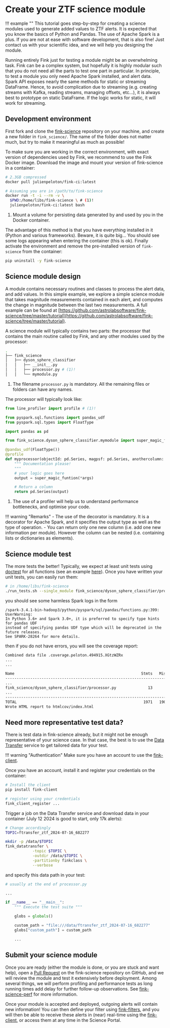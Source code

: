 # Create your ZTF science module

!!! example ""
    This tutorial goes step-by-step for creating a science modules used to generate added values to ZTF alerts. It is expected that you know the basics of Python and Pandas. The use of Apache Spark is a plus. If you are not at ease with software development, that is also fine! Just contact us with your scientific idea, and we will help you designing the module.

Running entirely Fink just for testing a module might be an overwhelming task. Fink can be a complex system, but hopefully it is highly modular such that you do not need all the parts to test one part in particular. In principle, to test a module you only need Apache Spark installed, and alert data. Spark API exposes nearly the same methods for static or streaming DataFrame. Hence, to avoid complication due to streaming (e.g. creating streams with Kafka, reading streams, managing offsets, etc...), it is always best to prototype on static DataFrame. If the logic works for static, it will work for streaming.

## Development environment

First fork and clone the [fink-science](https://github.com/astrolabsoftware/fink-science) repository on your machine, and create a new folder in `fink_science/`. The name of the folder does not matter much, but try to make it meaningful as much as possible!

To make sure you are working in the correct environment, with exact version of dependencies used by Fink, we recommend to use the Fink Docker image. Download the image and mount your version of fink-science in a container:

```bash
# 2.3GB compressed
docker pull julienpeloton/fink-ci:latest

# Assuming you are in /path/to/fink-science
docker run -t -i --rm -v \
  $PWD:/home/libs/fink-science \ # (1)!
  julienpeloton/fink-ci:latest bash
```

1. Mount a volume for persisting data generated by and used by you in the Docker container.

The advantage of this method is that you have everything installed in it (Python and various frameworks). Beware, it is quite big... You should see some logs appearing when entering the container (this is ok). Finally activate the environment and remove the pre-installed version of `fink-science` from the container:

```bash
pip uninstall -y fink-science
```

## Science module design

A module contains necessary routines and classes to process the alert data, and add values. In this simple example, we explore a simple science module that takes magnitude measurements contained in each alert, and computes the change in magnitude between the last two measurements. A full example can be found at [https://github.com/astrolabsoftware/fink-science/tree/master/tutorial](https://github.com/astrolabsoftware/fink-science/tree/master/tutorial).

A science module will typically contains two parts: the processor that contains the main routine called by Fink, and any other modules used by the processor:

```bash
.
├── fink_science
│   ├── dyson_sphere_classifier
│   │   ├── __init__.py
│   │   ├── processor.py # (1)!
│   │   └── mymodule.py
```

1. The filename `processor.py` is mandatory. All the remaining files or folders can have any names.

The processor will typically look like:

```python
from line_profiler import profile # (1)!

from pyspark.sql.functions import pandas_udf
from pyspark.sql.types import FloatType

import pandas as pd

from fink_science.dyson_sphere_classifier.mymodule import super_magic_funtion

@pandas_udf(FloatType())
@profile
def myprocessor(objectId: pd.Series, magpsf: pd.Series, anothercolumn: pd.Series) -> pd.Series:
    """ Documentation please!
    """
    # your logic goes here
    output = super_magic_funtion(*args)

    # Return a column
    return pd.Series(output)
```

1. The use of a profiler will help us to understand performance bottlenecks, and optimise your code.

!!! warning "Remarks"
    - The use of the decorator is mandatory. It is a decorator for Apache Spark, and it specifies the output type as well as the type of operation.
    - You can return only one new column (i.e. add one new information per module). However the column can be nested (i.e. containing lists or dictionaries as elements).

## Science module test

The more tests the better! Typically, we expect at least unit tests using [doctest](https://docs.python.org/3/library/doctest.html) for all functions (see an example [here](https://github.com/astrolabsoftware/fink-science/blob/be9de75bdf8727c96e0e5574d05805f1fa3fdbe8/fink_science/random_forest_snia/processor.py#L119-L146)). Once you have written your unit tests, you can easily run them:

```bash
# in /home/libs/fink-science
./run_tests.sh --single_module fink_science/dyson_sphere_classifier/processor.py
```

you should see some harmless Spark logs in the form

```
/spark-3.4.1-bin-hadoop3/python/pyspark/sql/pandas/functions.py:399: UserWarning:
In Python 3.6+ and Spark 3.0+, it is preferred to specify type hints for pandas UDF
instead of specifying pandas UDF type which will be deprecated in the future releases.
See SPARK-28264 for more details.
```

then if you do not have errors, you will see the coverage report:

```bash
Combined data file .coverage.peloton.494915.XGtzWZRx
...
...

Name                                                        Stmts   Miss  Cover   Missing
-----------------------------------------------------------------------------------------
...
fink_science/dyson_sphere_classifier/processor.py              13      6    54%   39-42, 59-61
...
-----------------------------------------------------------------------------------------
TOTAL                                                        1971   1904     3%
Wrote HTML report to htmlcov/index.html
```

## Need more representative test data?

There is test data in fink-science already, but it might not be enough representative of your science case. In that case, the best is to use the [Data Transfer](https://fink-portal.org/download) service to get tailored data for your test.

!!! warning "Authentication"
    Make sure you have an account to use the [fink-client](https://github.com/astrolabsoftware/fink-client).

Once you have an account, install it and register your credentials on the container:

```bash
# Install the client
pip install fink-client

# register using your credentials
fink_client_register ...
```

Trigger a job on the Data Transfer service and download data in your container (July 12 2024 is good to start, only 17k alerts):

```bash
# Change accordingly
TOPIC=ftransfer_ztf_2024-07-16_682277

mkdir -p /data/$TOPIC
fink_datatransfer \
            -topic $TOPIC \
            -outdir /data/$TOPIC \
            -partitionby finkclass \
            --verbose
```

and specify this data path in your test:

```python
# usually at the end of processor.py

...

if __name__ == "__main__":
    """ Execute the test suite """

    globs = globals()

    custom_path = "file:///data/ftransfer_ztf_2024-07-16_682277"
    globs["custom_path"] = custom_path

    ...

```

## Submit your science module

Once you are ready (either the module is done, or you are stuck and want help), open a [Pull Request](https://github.com/astrolabsoftware/fink-science/pulls) on the fink-science repository on GitHub, and we will review the module and test it extensively before deployment. Among several things, we will perform profiling and performance tests as long running times add delay for further follow-up observations. See [fink-science-perf](https://github.com/astrolabsoftware/fink-science-perf) for more information.

Once your module is accepted and deployed, outgoing alerts will contain new information! You can then define your filter using [fink-filters](https://github.com/astrolabsoftware/fink-filters), and you will then be able to receive these alerts in (near) real-time using the [fink-client](https://github.com/astrolabsoftware/fink-client), or access them at any time in the Science Portal.
